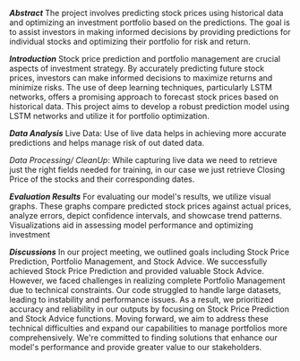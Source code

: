 _**Abstract**_
The project involves predicting stock prices using historical data and optimizing an investment portfolio based on the predictions. The goal is to assist investors in making informed decisions by providing predictions for individual stocks and optimizing their portfolio for risk and return.

_**Introduction**_
Stock price prediction and portfolio management are crucial aspects of investment strategy. By accurately predicting future stock prices, investors can make informed decisions to maximize returns and minimize risks. The use of deep learning techniques, particularly LSTM networks, offers a promising approach to forecast stock prices based on historical data. This project aims to develop a robust prediction model using LSTM networks and utilize it for portfolio optimization.

_**Data Analysis**_
Live Data: Use of live data helps in achieving more accurate predictions and helps manage risk of out dated data.

_Data Processing/ CleanUp_: While capturing live data we need to retrieve just the right fields needed for training, in our case we just retrieve Closing Price of the stocks and their corresponding dates.

_**Evaluation Results**_
For evaluating our model's results, we utilize visual graphs. These graphs compare predicted stock prices against actual prices, analyze errors, depict confidence intervals, and showcase trend patterns. Visualizations aid in assessing model performance and optimizing investment

_**Discussions**_
In our project meeting, we outlined goals including Stock Price Prediction, Portfolio Management, and Stock Advice. We successfully achieved Stock Price Prediction and provided valuable Stock Advice. However, we faced challenges in realizing complete Portfolio Management due to technical constraints. Our code struggled to handle large datasets, leading to instability and performance issues. As a result, we prioritized accuracy and reliability in our outputs by focusing on Stock Price Prediction and Stock Advice functions. Moving forward, we aim to address these technical difficulties and expand our capabilities to manage portfolios more comprehensively. We're committed to finding solutions that enhance our model's performance and provide greater value to our stakeholders.
